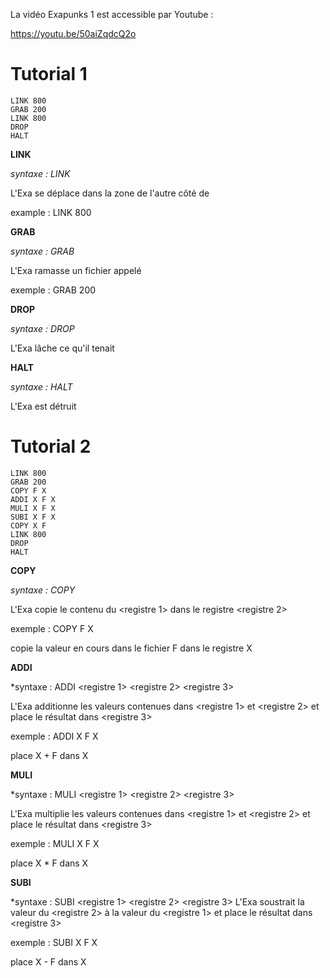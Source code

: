 La vidéo Exapunks 1 est accessible par Youtube :

https://youtu.be/50aiZqdcQ2o

# Tutorial 1
```
LINK 800
GRAB 200
LINK 800
DROP
HALT
```
**LINK**

*syntaxe : LINK <nom du link>*

L'Exa se déplace dans la zone de l'autre côté de <nom du link>

example : LINK 800

**GRAB**

*syntaxe : GRAB <nom du fichier>*

L'Exa ramasse un fichier appelé <nom du fichier>

exemple : GRAB 200

**DROP**

*syntaxe : DROP*

L'Exa lâche ce qu'il tenait

**HALT**

*syntaxe : HALT*

L'Exa est détruit

# Tutorial 2
```
LINK 800
GRAB 200
COPY F X
ADDI X F X
MULI X F X
SUBI X F X
COPY X F
LINK 800
DROP
HALT
```
**COPY**

*syntaxe : COPY <registre1> <registre2>*

L'Exa copie le contenu du <registre 1> dans le registre <registre 2>

exemple : COPY F X

copie la valeur en cours dans le fichier F dans le registre X

**ADDI**

*syntaxe : ADDI <registre 1> <registre 2> <registre 3>

L'Exa additionne les valeurs contenues dans <registre 1> et <registre 2> et place le résultat dans <registre 3>

exemple : ADDI X F X

place X + F dans X

**MULI**

*syntaxe : MULI <registre 1> <registre 2> <registre 3>

L'Exa multiplie les valeurs contenues dans <registre 1> et <registre 2> et place le résultat dans <registre 3>

exemple : MULI X F X

place X * F dans X

**SUBI**

*syntaxe : SUBI <registre 1> <registre 2> <registre 3>
L'Exa soustrait la valeur du <registre 2> à la valeur du <registre 1> et place le résultat dans <registre 3>

exemple : SUBI X F X

place X - F dans X

